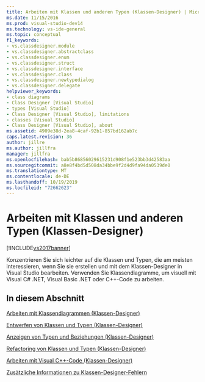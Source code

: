 ```yaml
---
title: Arbeiten mit Klassen und anderen Typen (Klassen-Designer) | Microsoft -Dokumentation
ms.date: 11/15/2016
ms.prod: visual-studio-dev14
ms.technology: vs-ide-general
ms.topic: conceptual
f1_keywords:
- vs.classdesigner.module
- vs.classdesigner.abstractclass
- vs.classdesigner.enum
- vs.classdesigner.struct
- vs.classdesigner.interface
- vs.classdesigner.class
- vs.classdesigner.newtypedialog
- vs.classdesigner.delegate
helpviewer_keywords:
- class diagrams
- Class Designer [Visual Studio]
- types [Visual Studio]
- Class Designer [Visual Studio], limitations
- classes [Visual Studio]
- Class Designer [Visual Studio], about
ms.assetid: 4909e38d-2ea8-4caf-92b1-857bd162ab7c
caps.latest.revision: 36
author: jillre
ms.author: jillfra
manager: jillfra
ms.openlocfilehash: bab5b86856029615231d908f1e523bb3d42583aa
ms.sourcegitcommit: a8e8f4bd5d508da34bbe9f2d4d9fa94da0539de0
ms.translationtype: MT
ms.contentlocale: de-DE
ms.lasthandoff: 10/19/2019
ms.locfileid: "72662623"
---
```

# <a name="working-with-classes-and-other-types-class-designer"></a>Arbeiten mit Klassen und anderen Typen (Klassen-Designer)
[!INCLUDE[vs2017banner](../includes/vs2017banner.md)]

Konzentrieren Sie sich leichter auf die Klassen und Typen, die am meisten interessieren, wenn Sie sie erstellen und mit dem Klassen-Designer in Visual Studio bearbeiten. Verwenden Sie Klassendiagramme, um visuell mit Visual C# .NET, Visual Basic .NET oder C++-Code zu arbeiten.

## <a name="in-this-section"></a>In diesem Abschnitt
 [Arbeiten mit Klassendiagrammen (Klassen-Designer)](../ide/working-with-class-diagrams-class-designer.md)

 [Entwerfen von Klassen und Typen (Klassen-Designer)](../ide/designing-classes-and-types-class-designer.md)

 [Anzeigen von Typen und Beziehungen (Klassen-Designer)](../ide/viewing-types-and-relationships-class-designer.md)

 [Refactoring von Klassen und Typen (Klassen-Designer)](../ide/refactoring-classes-and-types-class-designer.md)

 [Arbeiten mit Visual C++-Code (Klassen-Designer)](../ide/working-with-visual-cpp-code-class-designer.md)

 [Zusätzliche Informationen zu Klassen-Designer-Fehlern](../ide/additional-information-about-class-designer-errors.md)
